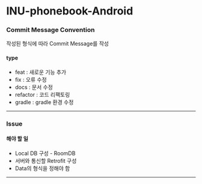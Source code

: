 # INU-phonebook-Android

### __Commit Message Convention__
작성된 형식에 따라 Commit Message를 작성

#### type
- feat : 새로운 기능 추가
- fix : 오류 수정
- docs : 문서 수정
- refactor : 코드 리팩토링
- gradle : gradle 환경 수정

---

### __Issue__

#### 해야 할 일
- Local DB 구성 - RoomDB 
- 서버와 통신할 Retrofit 구성
- Data의 형식을 정해야 함

---
